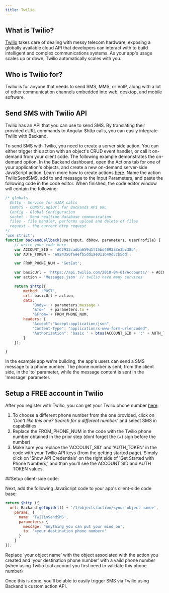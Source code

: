 ```yaml
---
title: Twilio
---
```

## What is Twilio?
[Twilio](https://www.twilio.com) takes care of dealing with messy telecom hardware, exposing a globally available cloud API that developers can interact with to build intelligent and complex communications systems. As your app's usage scales up or down, Twilio automatically scales with you.

## Who is Twilio for?

Twilio is for anyone that needs to send SMS, MMS, or VoIP, along with a lot of other communication channels embedded into web, desktop, and mobile software.

## Send SMS with Twilio API
Twilio has an API that you can use to send SMS. By translating their provided cURL commands to Angular $http calls, you can easily integrate Twilio with Backand.

To send SMS with Twilio, you need to create a server side action. You can either trigger this action with an object's CRUD event handler, or call it on-demand from your client code. The following example demonstrates the on-demand option. In the Backand dashboard, open the Actions tab for one of your application's objects, and create a new on-demand server-side JavaScript action. Learn more how to create actions [here](http://docs.backand.com/en/latest/apidocs/customactions/index.html). Name the action TwilioSendSMS, add to and message to the Input Parameters, and paste the following code in the code editor. When finished, the code editor window will contain the following:

```javascript
/* globals
  $http - Service for AJAX calls
  CONSTS - CONSTS.apiUrl for Backands API URL
  Config - Global Configuration
  socket - Send realtime database communication
  files - file handler, performs upload and delete of files
  request - the current http request
*/
'use strict';
function backandCallback(userInput, dbRow, parameters, userProfile) {
    // write your code here
    var ACCOUNT_SID = 'AC2933cadba659d1f15bd409333e3bc38b';
    var AUTH_TOKEN = 'e924350f6eefb5dd1ae011b49d5cb5dd';

    var FROM_PHONE_NUM = 'GetEat';

    var basicUrl = 'https://api.twilio.com/2010-04-01/Accounts/' + ACCOUNT_SID + '/';
    var action = 'Messages.json' // twilio have many services

    return $http({
        method: "POST",
        url: basicUrl + action,
        data:
            'Body=' + parameters.message +
            '&To='  + parameters.to +
            '&From='+ FROM_PHONE_NUM,
        headers: {
            "Accept":"Accept:application/json",
            "Content-Type": "application/x-www-form-urlencoded",
            "Authorization": 'basic ' + btoa(ACCOUNT_SID + ':' + AUTH_TOKEN)
        }
    });

}
```
In the example app we're building, the app's users can send a SMS message to a phone number. The phone number is sent, from the client side, in the 'to' parameter, while the message content is sent in the 'message' parameter. 

## Setup a FREE account in Twilio

After you register with Twilio, you can get your Twilio phone number [here]( https://www.twilio.com/user/account/phone-numbers/getting-started):
1. To choose a different phone number from the one provided, click on *'Don't like this one? Search for a different number.'* and select SMS in capabilities.
2. Replace the FROM_PHONE_NUM in the code with the Twilio phone number obtained in the prior step (dont forget the (+) sign before the number)
3. Make sure you replace the 'ACCOUNT_SID' and 'AUTH_TOKEN' in the code with your Twilio API keys (from the getting started page). Simply click on 'Show API Credentials' on the right side of  'Get Started with Phone Numbers,' and than you'll see the ACCOUNT SID and AUTH TOKEN values.

##Setup client-side code:

Next, add the following JavaScript code to your app's client-side code base:

```javascript
return $http ({
  url: Backand.getApiUrl() + '/1/objects/action/<your object name>',
    params: {
      name: 'TwilioSendSMS',
      parameters: {
        message: 'Anything you can put your mind on',
        to: '<your destination phone number>'
      }
    }
});

```

Replace 'your object name' with the object associated with the action you created and 'your destination phone number' with a vaild phone number (when using Twilio trial account you first need to validate this phone number)

Once this is done, you'll be able to easily trigger SMS via Twilio using Backand's custom action API.
